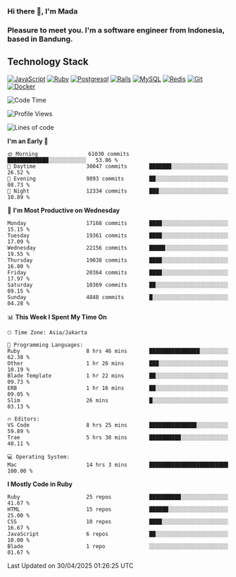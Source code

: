 ### Hi there 👋, I'm Mada
### Pleasure to meet you. I'm a software engineer from Indonesia, based in Bandung.

## Technology Stack

[![JavaScript](https://img.shields.io/badge/-JavaScript-%23F7DF1C?style=flat-square&logo=javascript&logoColor=000000&labelColor=%23F7DF1C&color=%23FFCE5A)](https://www.javascript.com/)
[![Ruby](https://img.shields.io/badge/Ruby-CC342D?style=flat-square&logo=ruby&logoColor=white)](https://www.ruby-lang.org/en/)
[![Postgresql](https://img.shields.io/badge/PostgreSQL-316192?style=flat-square&logo=postgresql&logoColor=ffffff)](https://www.postgresql.org/)
[![Rails](https://img.shields.io/badge/Ruby_on_Rails-CC0000?style=flat-square&logo=ruby-on-rails&logoColor=white)](https://rubyonrails.org/)
[![MySQL](https://img.shields.io/badge/-MySQL-4479A1?style=flat-square&logo=MySQL&logoColor=ffffff)](https://www.mysql.com/)
[![Redis](https://img.shields.io/badge/-Redis-DC382D?style=flat-square&logo=Redis&logoColor=ffffff)](https://redis.io/)
[![Git](https://img.shields.io/badge/-Git-%23F05032?style=flat-square&logo=git&logoColor=%23ffffff)](https://git-scm.com/)
[![Docker](https://img.shields.io/badge/-Docker-2496ED?style=flat-square&logo=docker&logoColor=ffffff)](https://www.docker.com/)
<!--
**madaarya/madaarya** is a ✨ _special_ ✨ repository because its `README.md` (this file) appears on your GitHub profile.

Here are some ideas to get you started:

- 🔭 I’m currently working on ...
- 🌱 I’m currently learning ...
- 👯 I’m looking to collaborate on ...
- 🤔 I’m looking for help with ...
- 💬 Ask me about ...
- 📫 How to reach me: ...
- 😄 Pronouns: ...
- ⚡ Fun fact: ...
-->
<!--START_SECTION:waka-->
![Code Time](http://img.shields.io/badge/Code%20Time-7%2C236%20hrs%2042%20mins-blue)

![Profile Views](http://img.shields.io/badge/Profile%20Views-0-blue)

![Lines of code](https://img.shields.io/badge/From%20Hello%20World%20I%27ve%20Written-51.0%20million%20lines%20of%20code-blue)

**I'm an Early 🐤** 

```text
🌞 Morning                61030 commits       █████████████░░░░░░░░░░░░   53.86 % 
🌆 Daytime                30047 commits       ███████░░░░░░░░░░░░░░░░░░   26.52 % 
🌃 Evening                9893 commits        ██░░░░░░░░░░░░░░░░░░░░░░░   08.73 % 
🌙 Night                  12334 commits       ███░░░░░░░░░░░░░░░░░░░░░░   10.89 % 
```
📅 **I'm Most Productive on Wednesday** 

```text
Monday                   17168 commits       ████░░░░░░░░░░░░░░░░░░░░░   15.15 % 
Tuesday                  19361 commits       ████░░░░░░░░░░░░░░░░░░░░░   17.09 % 
Wednesday                22156 commits       █████░░░░░░░░░░░░░░░░░░░░   19.55 % 
Thursday                 19038 commits       ████░░░░░░░░░░░░░░░░░░░░░   16.80 % 
Friday                   20364 commits       ████░░░░░░░░░░░░░░░░░░░░░   17.97 % 
Saturday                 10369 commits       ██░░░░░░░░░░░░░░░░░░░░░░░   09.15 % 
Sunday                   4848 commits        █░░░░░░░░░░░░░░░░░░░░░░░░   04.28 % 
```


📊 **This Week I Spent My Time On** 

```text
🕑︎ Time Zone: Asia/Jakarta

💬 Programming Languages: 
Ruby                     8 hrs 46 mins       ████████████████░░░░░░░░░   62.38 % 
Other                    1 hr 26 mins        ███░░░░░░░░░░░░░░░░░░░░░░   10.19 % 
Blade Template           1 hr 22 mins        ██░░░░░░░░░░░░░░░░░░░░░░░   09.73 % 
ERB                      1 hr 16 mins        ██░░░░░░░░░░░░░░░░░░░░░░░   09.05 % 
Slim                     26 mins             █░░░░░░░░░░░░░░░░░░░░░░░░   03.13 % 

🔥 Editors: 
VS Code                  8 hrs 25 mins       ███████████████░░░░░░░░░░   59.89 % 
Trae                     5 hrs 38 mins       ██████████░░░░░░░░░░░░░░░   40.11 % 

💻 Operating System: 
Mac                      14 hrs 3 mins       █████████████████████████   100.00 % 
```

**I Mostly Code in Ruby** 

```text
Ruby                     25 repos            ██████████░░░░░░░░░░░░░░░   41.67 % 
HTML                     15 repos            ██████░░░░░░░░░░░░░░░░░░░   25.00 % 
CSS                      10 repos            ████░░░░░░░░░░░░░░░░░░░░░   16.67 % 
JavaScript               6 repos             ██░░░░░░░░░░░░░░░░░░░░░░░   10.00 % 
Blade                    1 repo              ░░░░░░░░░░░░░░░░░░░░░░░░░   01.67 % 
```




 Last Updated on 30/04/2025 01:26:25 UTC
<!--END_SECTION:waka-->
